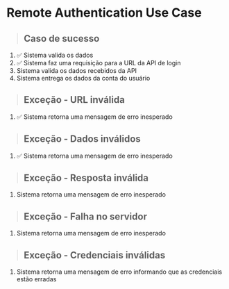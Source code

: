 # Remote Authentication Use Case

> ## Caso de sucesso
1. ✅ Sistema valida os dados
2. ✅ Sistema faz uma requisição para a URL da API de login
3.  Sistema valida os dados recebidos da API
4.  Sistema entrega os dados da conta do usuário

> ## Exceção - URL inválida
1. ✅ Sistema retorna uma mensagem de erro inesperado

> ## Exceção - Dados inválidos
1. ✅ Sistema retorna uma mensagem de erro inesperado

> ## Exceção - Resposta inválida
1.  Sistema retorna uma mensagem de erro inesperado

> ## Exceção - Falha no servidor
1.  Sistema retorna uma mensagem de erro inesperado

> ## Exceção - Credenciais inválidas
1.  Sistema retorna uma mensagem de erro informando que as credenciais estão erradas